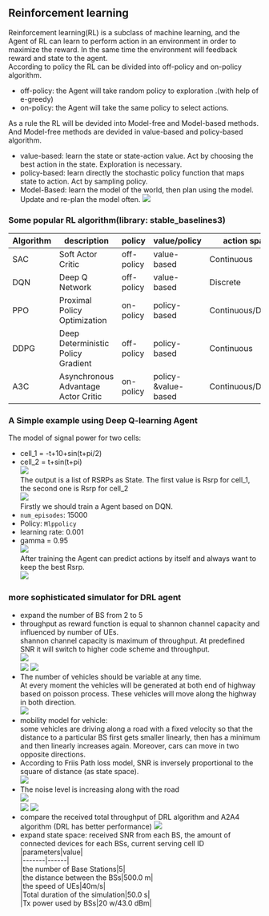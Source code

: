 ## Reinforcement learning  
Reinforcement learning(RL) is a subclass of machine learning, and the Agent of RL can learn to perform action in an environment in order to maximize the reward.
In the same time the environment will feedback reward and state to the agent.   
According to policy the RL can be divided into off-policy and on-policy algorithm.
* off-policy: the Agent will take random policy to exploration .(with help of e-greedy)  
* on-policy: the Agent will take the same policy to select actions.        

As a rule the RL will be devided into Model-free and Model-based methods. And Model-free methods are devided in value-based and policy-based algorithm.  
* value-based: learn the state or state-action value. Act by choosing the best action in the state. Exploration is necessary.  
* policy-based: learn directly the stochastic policy function that maps state to action. Act by sampling policy.  
* Model-Based: learn the model of the world, then plan using the model. Update and re-plan the model often.
![](https://github.com/yongzhe4869/Studienarbeit/blob/main/Figure/DRL.PNG)   
### Some popular RL algorithm(library: stable_baselines3)
|Algorithm|description|policy|value/policy|action space|state space|  
|-----|-----|-----|-----|------|------|   
|SAC|Soft Actor Critic|off-policy|value-based|Continuous|Continuous/Discrete|   
|DQN|Deep Q Network|off-policy|value-based|Discrete|Continuous/Discrete|   
|PPO| Proximal Policy Optimization|on-policy|policy-based|Continuous/Discrete|Continuous/Discrete|   
|DDPG|Deep Deterministic Policy Gradient|off-policy|policy-based|Continuous|Continuous/Discrete|   
|A3C| Asynchronous Advantage Actor Critic|on-policy|policy-&value-based|Continuous/Discrete|Continuous/Discrete|  
### A Simple example using Deep Q-learning Agent
The model of signal power for two cells:  
* cell_1 = -t+10+sin(t+pi/2)  
* cell_2 = t+sin(t+pi)  
![](https://github.com/yongzhe4869/Studienarbeit/blob/main/Figure/example.PNG)   
The output is a list of RSRPs as State. The first value is Rsrp for cell_1, the second one is Rsrp for cell_2  
![](https://github.com/yongzhe4869/Studienarbeit/blob/main/Figure/example5.PNG)   
Firstly we should train a Agent based on DQN.  
* `num_episodes`: 15000
* Policy: `Mlppolicy`
* learning rate: 0.001 
* gamma = 0.95    
![](https://github.com/yongzhe4869/Studienarbeit/blob/main/Figure/result3.PNG)     
After training the Agent can predict actions by itself and always want to keep the best Rsrp.  
![](https://github.com/yongzhe4869/Studienarbeit/blob/main/Figure/result4.PNG)   
 ### more sophisticated simulator for DRL agent
 * expand the number of BS from 2 to 5  
 * throughput as reward function is equal to shannon channel capacity and influenced by number of UEs.    
 shannon channel capacity is maximum of throughput. At predefined SNR it will switch to higher code scheme and throughput.      
  ![](https://github.com/yongzhe4869/Studienarbeit/blob/main/Figure/throughput.PNG)    
  ![](https://github.com/yongzhe4869/Studienarbeit/blob/main/Figure/throughput_snr.PNG)
  ![](https://github.com/yongzhe4869/Studienarbeit/blob/main/Figure/switch.PNG) 
 * The number of vehicles should be variable at any time.    
 At every moment the vehicles will be generated at both end of highway based on poisson process. These vehicles will move along the highway in both direction.    
 ![](https://github.com/yongzhe4869/Studienarbeit/blob/main/Figure/num_UE.PNG) 
 * mobility model for vehicle:   
 some vehicles are driving along a road with a fixed velocity so that the distance to a particular BS first gets smaller linearly, then has a minimum and then linearly increases again. Moreover, cars can move in two opposite directions.    
 * According to Friis Path loss model, SNR is inversely proportional to the square of distance (as state space).   
  ![](https://github.com/yongzhe4869/Studienarbeit/blob/main/Figure/formel.PNG)    
 * The noise level is increasing along with the road  
  ![](https://github.com/yongzhe4869/Studienarbeit/blob/main/Figure/distance.PNG)  
  ![](https://github.com/yongzhe4869/Studienarbeit/blob/main/Figure/model.PNG)
  ![](https://github.com/yongzhe4869/Studienarbeit/blob/main/Figure/train_1.PNG)   
 * compare the received total throughput of DRL algorithm and A2A4 algorithm (DRL has better performance)
  ![](https://github.com/yongzhe4869/Studienarbeit/blob/main/Figure/compare.PNG)  
 * expand state space: received SNR from each BS, the amount of connected devices for each BSs, current serving cell ID      
|parameters|value|    
|-------|------|   
|the number of Base Stations|5|  
|the distance between the BSs|500.0 m|  
|the speed of UEs|40m/s|  
|Total duration of the simulation|50.0 s|  
|Tx power used by BSs|20 w/43.0 dBm|  
 

